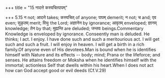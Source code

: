 +++
title = "15 नादत्ते कस्यचित्पापम्"

+++
5.15 न not; आदत्ते takes; कस्यचित् of anyone; पापम् demerit; न not; च
and; एव even; सुकृतम् merit; विभुः the Lord; अज्ञानेन by ignorance;
आवृतम् enveloped; ज्ञानम् knowledge; तेन by that; मुह्यन्ति are deluded;
जन्तवः beings.Commentary Knowledge is enveloped by ignorance. Conseently
man is deluded. He thinks; I act. I enjoy. I have done such and such a
meritourious act. I will get such and such a fruit. I will enjoy in
heaven. I will get a birth in a rich family.Of anyone even of His
devotees.Man is bound when he is identifies himself with Nature and its
effects -- body; mind; Prana or the lifeforce; and senses. He attains
freedom or Moksha when he identifies himself with the immortal;
actionless Self that dwells within his heart.When I does not act how can
God accept good or evil deeds (Cf.V.29)
